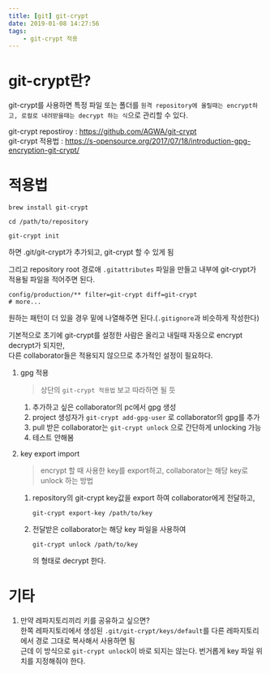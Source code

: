 ```yaml
---
title: [git] git-crypt
date: 2019-01-08 14:27:56
tags:
    - git-crypt 적용
---
```


# git-crypt란?
git-crypt를 사용하면 특정 파일 또는 폴더를 `원격 repository에 올릴때는 encrypt하고, 로컬로 내려받을때는 decrypt 하는 식`으로 관리할 수 있다.  

git-crypt repostiroy : <https://github.com/AGWA/git-crypt>  
git-crypt 적용법 : <https://s-opensource.org/2017/07/18/introduction-gpg-encryption-git-crypt/>  


# 적용법
```shell
brew install git-crypt

cd /path/to/repository

git-crypt init
```

하면 .git/git-crypt가 추가되고, git-crypt 할 수 있게 됨  

그리고 repository root 경로애 `.gitattributes` 파일을 만들고 내부에 git-crypt가 적용될 파일을 적어주면 된다.  

```
config/production/** filter=git-crypt diff=git-crypt
# more...
```

원하는 패턴이 더 있을 경우 밑에 나열해주면 된다.(`.gitignore`과 비슷하게 작성한다)  

기본적으로 초기에 git-crypt를 설정한 사람은 올리고 내릴때 자동으로 encrypt decrypt가 되지만,  
다른 collaborator들은 적용되지 않으므로 추가적인 설정이 필요하다.  

1. gpg 적용  
    > 상단의 `git-crypt 적용법` 보고 따라하면 될 듯
    1. 추가하고 싶은 collaborator의 pc에서 gpg 생성
    2. project 생성자가 `git-crypt add-gpg-user` 로 collaborator의 gpg를 추가
    3. pull 받은 collaborator는 `git-crypt unlock` 으로 간단하게 unlocking 가능  
    4. 테스트 안해봄  

2. key export import
    > encrypt 할 때 사용한 key를 export하고, collaborator는 해당 key로 unlock 하는 방법  
    1. repository의 git-crypt key값을 export 하여 collaborator에게 전달하고,  
        ```
        git-crypt export-key /path/to/key
        ```
    2. 전달받은 collaborator는 해당 key 파일을 사용하여  
        ```
        git-crypt unlock /path/to/key
        ```
        의 형태로 decrypt 한다.  

# 기타  
1. 만약 레파지토리끼리 키를 공유하고 싶으면?  
한쪽 레파지토리에서 생성된 `.git/git-crypt/keys/default`를 다른 레파지토리에서 경로 그대로 복사해서 사용하면 됨  
근데 이 방식으로 `git-crypt unlock`이 바로 되지는 않는다. 번거롭게 key 파일 위치를 지정해줘야 한다.  

<!-- more -->